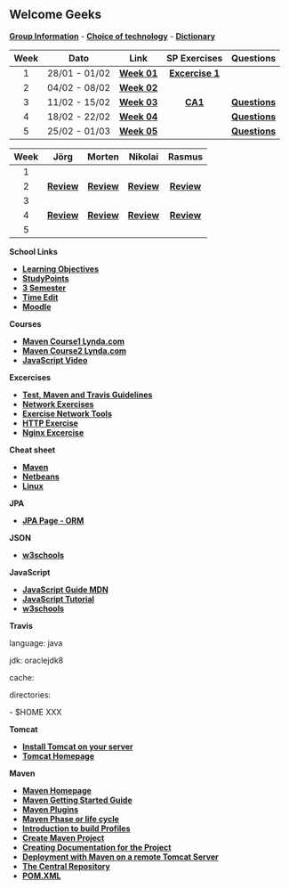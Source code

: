
## Welcome Geeks

[**Group Information**](gruppe.md) -
[**Choice of technology**](tek.md) -
[**Dictionary**](dictionary.md)


| Week | Dato | Link |SP Exercises|Questions|
|:----:|:----:|:----:|:----------:|:-------:|
|  1   | 28/01 - 01/02 |<a href="https://github.com/cphdat3sem2019spring/Week-01" target="_blank">**Week 01**</a>|<a href="https://docs.google.com/document/d/1rLwf_K6mjhG_w0M2ShIjpAX_oaexI8qpa7Aco9l9KDw/edit?usp=sharing" target="_blank">**Excercise 1**</a>|
|  2   | 04/02 - 08/02 | <a href="https://datsoftlyngby.github.io/dat3sem2019Spring/Modul1/Week2/" target="_blank">**Week 02**</a> |
|  3   | 11/02 - 15/02 | <a href="https://github.com/cphdat3sem2019spring/Week-03-JavaScript-1-and-CA1" target="_blank">**Week 03**</a>|<a href="https://techjahn.dk/CA1/" target="_blank">**CA1**</a>|<a href="https://docs.google.com/document/d/19mr3QYYsAnwBhN7Jw_ZPNsivSKGpskR-GGs9_ESM2D8/edit?usp=sharing" target="_blank">**Questions**</a>
|  4   |18/02 - 22/02 |<a href="https://github.com/cphdat3sem2019spring/Week-04-ObjectRelationMapping" target="_blank">**Week 04**</a>| |  <a href="https://docs.google.com/document/d/1CYBQrVXos_lIDm5SqRbaNEyB8i6tF5NS4y2oCS3agjQ/edit?usp=sharing" target="_blank">**Questions**</a>
 |5| 25/02 - 01/03|<a href="https://datsoftlyngby.github.io/dat3sem2019Spring/Modul2/Week2/" target="_blank">**Week 05**</a> | |<a href="https://docs.google.com/document/d/19MTHVnkNHL5uvuQWl4oYu30XwZ02tivrV7CTDMAa4Wk/edit?usp=sharing" target="_blank">**Questions**</a> |


| Week  | Jörg | Morten | Nikolai | Rasmus |
|:----: |:----:|:------:|:-------:|:------:|
|   1   |      |        |         |        |  
|   2   |<a href="https://www.joergoertel.com/week2/" target="_blank">**Review**</a>|<a href="https://www.mortenfeldtstudent.dk/SP2/index.html" target="_blank">**Review**</a>|<a href="http://techjahn.dk/NetworkWeek" target="_blank">**Review**</a>|<a href="https://rasmusporse.dk/NetworkAssignment/" target="_blank">**Review**</a>| 
|   3   |     |        |         |        | 
|   4   |<a href="https://www.joergoertel.com/ca2/" target="_blank">**Review**</a>|<a href="https://www.mortenfeldtstudent.dk/SP3/" target="_blank">**Review**</a>|<a href="https://techjahn.dk/SP3/" target="_blank">**Review**</a>|<a href="https://github.com/RPorse/TrialExamJPA" target="_blank">**Review**</a>|
|5| | | | |


**School Links**
* <a href="https://docs.google.com/spreadsheets/d/1m-uV26BOeiyZHdYdSMisJVLfQmlXeOYAAO0eyaXLXqc/edit#gid=0" target="_blank">**Learning Objectives**</a>
* <a href="https://studypoints.info/#/view1" target="_blank">**StudyPoints**</a>
* <a href="https://datsoftlyngby.github.io/dat3sem2019Spring/" target="_blank">**3 Semester**</a>
* <a href="https://cloud.timeedit.net/cphbusiness/web" target="_blank">**Time Edit**</a>
* <a href="https://cphbusiness.mrooms.net/" target="_blank">**Moodle**</a>


**Courses**
* <a href="https://www.lynda.com/Maven-tutorials/Java-Build-Automation-Maven/504792-2.html" target="_blank">**Maven Course1 Lynda.com**</a>
* <a href="https://www.lynda.com/Maven-tutorials/Multi-Module-Build-Automation-Maven/520530-2.html" target="_blank">**Maven Course2 Lynda.com**</a>
* <a href="https://www.youtube.com/watch?v=8aGhZQkoFbQ" target="_blank">**JavaScript Video**</a>

**Excercises**
 * [**Test, Maven and Travis Guidelines**](testguidelines.md)
 * [**Network Exercises**](networkexercise.md)
 * [**Exercise Network Tools**](exercisenetworktools.md)
 * [**HTTP Exercise**](exercisehttp.md)
 * [**Nginx Excercise**](nginxexercise.md)
 

**Cheat sheet**
* <a href="http://files.zeroturnaround.com/pdf/Maven-cheat-sheet.pdf?fbclid=IwAR0ReiR51-OSKcx33GWa7ztZ_FqAxs8MCg4pfRaj1lNCIDqaUk2mLyVLNxw" target="_blank">**Maven**</a>
* <a href="https://netbeans.org/project_downloads/usersguide/shortcuts-80.pdf" target="_blank">**Netbeans**</a>
* <a href="https://files.fosswire.com/2007/08/fwunixref.pdf" target="_blank">**Linux**</a>

**JPA**
 * [**JPA Page - ORM**](jpa.md)

**JSON**
* <a href="https://www.w3schools.com/js/js_json_intro.asp" target="_blank">**w3schools**</a>

**JavaScript**
* <a href="https://developer.mozilla.org/en-US/docs/Web/JavaScript" target="_blank">**JavaScript Guide MDN**</a>
* <a href="https://javascript.info/" target="_blank">**JavaScript Tutorial**</a>
* <a href="https://www.w3schools.com/js/default.asp" target="_blank">**w3schools**</a>

**Travis**
<p>language: java</p>
<p>jdk: oraclejdk8</p>

<p><p>cache:</p>
  <p><p>directories:</p>
<p> - $HOME XXX</p>

**Tomcat**
* <a href="https://docs.google.com/document/d/1TnPFlZjl8phGqROQB0syUnSJQiaDASZya3gv8qK2qcI/edit?fbclid=IwAR1JoRwDW3Wcfu2HWRSSqfdewZt3usNrOAEYbHXxOcM1yo6kfwdOy8GfCZs#heading=h.6arfkivd01by" target="_blank">**Install Tomcat on your server**</a>
* <a href="http://tomcat.apache.org/" target="_blank">**Tomcat Homepage**</a>


**Maven**
* <a href="https://maven.apache.org/" target="_blank">**Maven Homepage**</a>
* <a href="https://maven.apache.org/guides/getting-started/index.html" target="_blank">**Maven Getting Started Guide**</a>
* [**Maven Plugins**](mavenplugins.md)
* [**Maven Phase or life cycle**](lifecycle.md)
* <a href="http://maven.apache.org/guides/introduction/introduction-to-profiles.html" target="_blank">**Introduction to build Profiles**</a>
* [**Create Maven Project**](mavenguide.md)
* [**Creating Documentation for the Project**](documentation.md)
* [**Deployment with Maven on a remote Tomcat Server**](deploymentmaven.md)
* <a href="https://search.maven.org/" target="_blank">**The Central Repository**</a>
* [**POM.XML**](pom.md)

